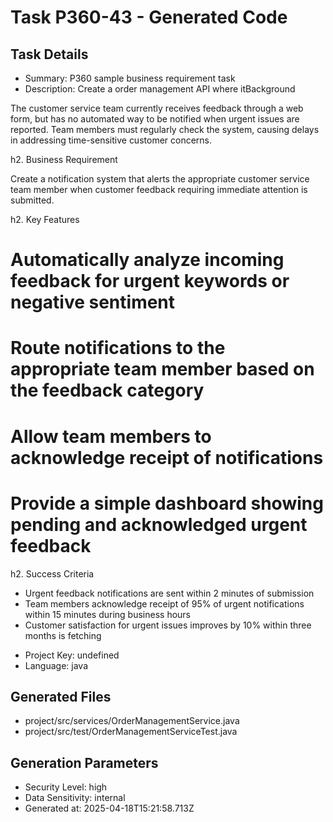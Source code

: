 # Task P360-43 - Generated Code

## Task Details
- Summary: P360 sample business requirement task
- Description: Create a order management API where itBackground

The customer service team currently receives feedback through a web form, but has no automated way to be notified when urgent issues are reported. Team members must regularly check the system, causing delays in addressing time-sensitive customer concerns.

h2. Business Requirement

Create a notification system that alerts the appropriate customer service team member when customer feedback requiring immediate attention is submitted.

h2. Key Features

# Automatically analyze incoming feedback for urgent keywords or negative sentiment
# Route notifications to the appropriate team member based on the feedback category
# Allow team members to acknowledge receipt of notifications
# Provide a simple dashboard showing pending and acknowledged urgent feedback

h2. Success Criteria

* Urgent feedback notifications are sent within 2 minutes of submission
* Team members acknowledge receipt of 95% of urgent notifications within 15 minutes during business hours
* Customer satisfaction for urgent issues improves by 10% within three months is fetching 
- Project Key: undefined
- Language: java

## Generated Files
- project/src/services/OrderManagementService.java
- project/src/test/OrderManagementServiceTest.java

## Generation Parameters
- Security Level: high
- Data Sensitivity: internal
- Generated at: 2025-04-18T15:21:58.713Z

